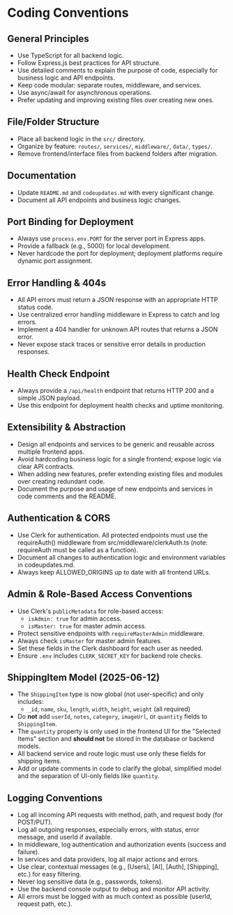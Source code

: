 # Coding Conventions

## General Principles

- Use TypeScript for all backend logic.
- Follow Express.js best practices for API structure.
- Use detailed comments to explain the purpose of code, especially for business logic and API endpoints.
- Keep code modular: separate routes, middleware, and services.
- Use async/await for asynchronous operations.
- Prefer updating and improving existing files over creating new ones.

## File/Folder Structure

- Place all backend logic in the `src/` directory.
- Organize by feature: `routes/`, `services/`, `middleware/`, `data/`, `types/`.
- Remove frontend/interface files from backend folders after migration.

## Documentation

- Update `README.md` and `codeupdates.md` with every significant change.
- Document all API endpoints and business logic changes.

## Port Binding for Deployment

- Always use `process.env.PORT` for the server port in Express apps.
- Provide a fallback (e.g., 5000) for local development.
- Never hardcode the port for deployment; deployment platforms require dynamic port assignment.

## Error Handling & 404s

- All API errors must return a JSON response with an appropriate HTTP status code.
- Use centralized error handling middleware in Express to catch and log errors.
- Implement a 404 handler for unknown API routes that returns a JSON error.
- Never expose stack traces or sensitive error details in production responses.

## Health Check Endpoint

- Always provide a `/api/health` endpoint that returns HTTP 200 and a simple JSON payload.
- Use this endpoint for deployment health checks and uptime monitoring.

## Extensibility & Abstraction

- Design all endpoints and services to be generic and reusable across multiple frontend apps.
- Avoid hardcoding business logic for a single frontend; expose logic via clear API contracts.
- When adding new features, prefer extending existing files and modules over creating redundant code.
- Document the purpose and usage of new endpoints and services in code comments and the README.

## Authentication & CORS

- Use Clerk for authentication. All protected endpoints must use the requireAuth() middleware from src/middleware/clerkAuth.ts (note: requireAuth must be called as a function).
- Document all changes to authentication logic and environment variables in codeupdates.md.
- Always keep ALLOWED_ORIGINS up to date with all frontend URLs.

## Admin & Role-Based Access Conventions

- Use Clerk's `publicMetadata` for role-based access:
  - `isAdmin: true` for admin access.
  - `isMaster: true` for master admin access.
- Protect sensitive endpoints with `requireMasterAdmin` middleware.
- Always check `isMaster` for master admin features.
- Set these fields in the Clerk dashboard for each user as needed.
- Ensure `.env` includes `CLERK_SECRET_KEY` for backend role checks.

## ShippingItem Model (2025-06-12)

- The `ShippingItem` type is now global (not user-specific) and only includes:
  - `_id`, `name`, `sku`, `length`, `width`, `height`, `weight` (all required)
- Do **not** add `userId`, `notes`, `category`, `imageUrl`, or `quantity` fields to `ShippingItem`.
- The `quantity` property is only used in the frontend UI for the "Selected Items" section and **should not** be stored in the database or backend models.
- All backend service and route logic must use only these fields for shipping items.
- Add or update comments in code to clarify the global, simplified model and the separation of UI-only fields like `quantity`.

## Logging Conventions

- Log all incoming API requests with method, path, and request body (for POST/PUT).
- Log all outgoing responses, especially errors, with status, error message, and userId if available.
- In middleware, log authentication and authorization events (success and failure).
- In services and data providers, log all major actions and errors.
- Use clear, contextual messages (e.g., [Users], [AI], [Auth], [Shipping], etc.) for easy filtering.
- Never log sensitive data (e.g., passwords, tokens).
- Use the backend console output to debug and monitor API activity.
- All errors must be logged with as much context as possible (userId, request path, etc.).
